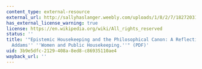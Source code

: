 ```yaml
---
content_type: external-resource
external_url: http://sallyhaslanger.weebly.com/uploads/1/8/2/7/18272031/haslangerehpc-addams.pdf
has_external_license_warning: true
license: https://en.wikipedia.org/wiki/All_rights_reserved
status: ''
title: '"Epistemic Housekeeping and the Philosophical Canon: A Reflection on Jane
  Addams'' ''Women and Public Housekeeping.''" (PDF)'
uid: 3b9e5dfc-2129-408a-8ed8-c86935110ae4
wayback_url: ''
---
```

